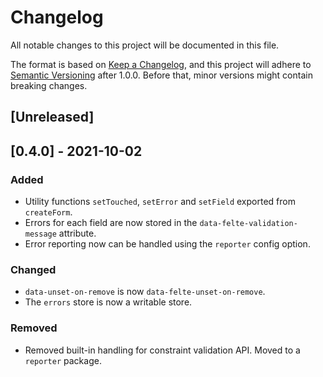 # Changelog

All notable changes to this project will be documented in this file.

The format is based on [Keep a Changelog](https://keepachangelog.com/en/1.0.0/),
and this project will adhere to [Semantic Versioning](https://semver.org/spec/v2.0.0.html) after 1.0.0. Before that, minor versions might contain breaking changes.

## [Unreleased]

## [0.4.0] - 2021-10-02

### Added

- Utility functions `setTouched`, `setError` and `setField` exported from `createForm`.
- Errors for each field are now stored in the `data-felte-validation-message` attribute.
- Error reporting now can be handled using the `reporter` config option.

### Changed

- `data-unset-on-remove` is now `data-felte-unset-on-remove`.
- The `errors` store is now a writable store.

### Removed

- Removed built-in handling for constraint validation API. Moved to a `reporter` package.
